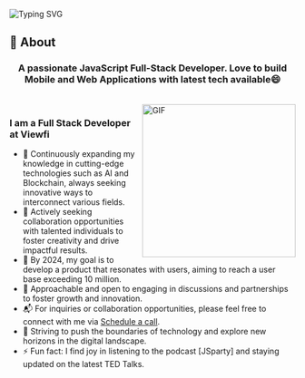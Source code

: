 ![Typing SVG](https://readme-typing-svg.herokuapp.com?font=Architects+Daughter&color=000000&size=30&lines=Hey!+It's+Thomas!+👋;I'm+a+Full+Stack+Developer;I'm+a+Shopify+Developer;;I'm+a+Smart+Contract+Developer)
<!-- <h1 align="center">Hi 👋, I'm Thomas</h1> -->

## 🧐 About

<h3 align="center">A passionate JavaScript Full-Stack Developer. 
Love to build Mobile and Web Applications with latest tech available😄
</h3>

<br>

<img align="right" margin-top="20px" height="270px" alt="GIF" src="https://cdn.dribbble.com/users/1059583/screenshots/4171367/coding-freak.gif" />

### I am a Full Stack Developer at Viewfi
- 🌱 Continuously expanding my knowledge in cutting-edge technologies such as AI and Blockchain, always seeking innovative ways to interconnect various fields.
- 👯 Actively seeking collaboration opportunities with talented individuals to foster creativity and drive impactful results.
- 🥅 By 2024, my goal is to develop a product that resonates with users, aiming to reach a user base exceeding 10 million.
- 💬 Approachable and open to engaging in discussions and partnerships to foster growth and innovation.
- 📬 For inquiries or collaboration opportunities, please feel free to connect with me via [Schedule a call](https://calendly.com/talk30mins-thomas/30min).
- 🧗 Striving to push the boundaries of technology and explore new horizons in the digital landscape.
- ⚡ Fun fact: I find joy in listening to the podcast [JSparty] and staying updated on the latest TED Talks.
<!-- ### Blogs posts -->
<!-- BLOG-POST-LIST:START -->
<!-- BLOG-POST-LIST:END -->
</br>




